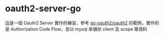 # oauth2-server-go

這是一個 Oauth2 Server 實作的練習，參考 [go-oauth2/oauth2](https://github.com/go-oauth2/oauth2) 的範例，實作的是 Authorization Code Flow，並以 mysql 來儲存 client 及 scope 等資料